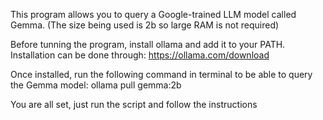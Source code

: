 This program allows you to query a Google-trained LLM model called Gemma. (The size being used is 2b so large RAM is not required)

Before tunning the program, install ollama and add it to your PATH.
Installation can be done through: https://ollama.com/download

Once installed, run the following command in terminal to be able to query the Gemma model:
ollama pull gemma:2b

You are all set, just run the script and follow the instructions